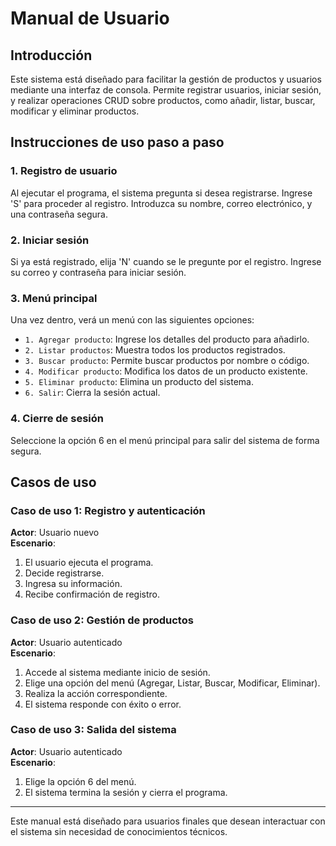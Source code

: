 
# Manual de Usuario

## Introducción

Este sistema está diseñado para facilitar la gestión de productos y usuarios mediante una interfaz de consola. Permite registrar usuarios, iniciar sesión, y realizar operaciones CRUD sobre productos, como añadir, listar, buscar, modificar y eliminar productos.

## Instrucciones de uso paso a paso

### 1. Registro de usuario

Al ejecutar el programa, el sistema pregunta si desea registrarse. Ingrese 'S' para proceder al registro. Introduzca su nombre, correo electrónico, y una contraseña segura.

### 2. Iniciar sesión

Si ya está registrado, elija 'N' cuando se le pregunte por el registro. Ingrese su correo y contraseña para iniciar sesión.

### 3. Menú principal

Una vez dentro, verá un menú con las siguientes opciones:
- `1. Agregar producto`: Ingrese los detalles del producto para añadirlo.
- `2. Listar productos`: Muestra todos los productos registrados.
- `3. Buscar producto`: Permite buscar productos por nombre o código.
- `4. Modificar producto`: Modifica los datos de un producto existente.
- `5. Eliminar producto`: Elimina un producto del sistema.
- `6. Salir`: Cierra la sesión actual.

### 4. Cierre de sesión

Seleccione la opción 6 en el menú principal para salir del sistema de forma segura.

## Casos de uso

### Caso de uso 1: Registro y autenticación

**Actor**: Usuario nuevo  
**Escenario**:
1. El usuario ejecuta el programa.
2. Decide registrarse.
3. Ingresa su información.
4. Recibe confirmación de registro.

### Caso de uso 2: Gestión de productos

**Actor**: Usuario autenticado  
**Escenario**:
1. Accede al sistema mediante inicio de sesión.
2. Elige una opción del menú (Agregar, Listar, Buscar, Modificar, Eliminar).
3. Realiza la acción correspondiente.
4. El sistema responde con éxito o error.

### Caso de uso 3: Salida del sistema

**Actor**: Usuario autenticado  
**Escenario**:
1. Elige la opción 6 del menú.
2. El sistema termina la sesión y cierra el programa.

---

Este manual está diseñado para usuarios finales que desean interactuar con el sistema sin necesidad de conocimientos técnicos.
